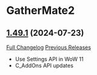# GatherMate2

## [1.49.1](https://github.com/Nevcairiel/GatherMate2/tree/1.49.1) (2024-07-23)
[Full Changelog](https://github.com/Nevcairiel/GatherMate2/compare/1.49...1.49.1) [Previous Releases](https://github.com/Nevcairiel/GatherMate2/releases)

- Use Settings API in WoW 11  
- C\_AddOns API updates  
